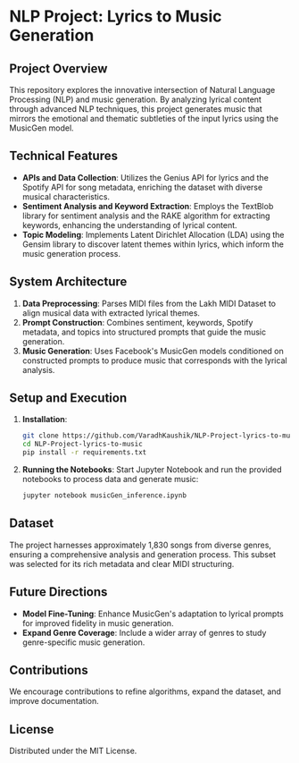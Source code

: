 # NLP Project: Lyrics to Music Generation

## Project Overview
This repository explores the innovative intersection of Natural Language Processing (NLP) and music generation. By analyzing lyrical content through advanced NLP techniques, this project generates music that mirrors the emotional and thematic subtleties of the input lyrics using the MusicGen model.

## Technical Features
- **APIs and Data Collection**: Utilizes the Genius API for lyrics and the Spotify API for song metadata, enriching the dataset with diverse musical characteristics.
- **Sentiment Analysis and Keyword Extraction**: Employs the TextBlob library for sentiment analysis and the RAKE algorithm for extracting keywords, enhancing the understanding of lyrical content.
- **Topic Modeling**: Implements Latent Dirichlet Allocation (LDA) using the Gensim library to discover latent themes within lyrics, which inform the music generation process.

## System Architecture
1. **Data Preprocessing**: Parses MIDI files from the Lakh MIDI Dataset to align musical data with extracted lyrical themes.
2. **Prompt Construction**: Combines sentiment, keywords, Spotify metadata, and topics into structured prompts that guide the music generation.
3. **Music Generation**: Uses Facebook's MusicGen models conditioned on constructed prompts to produce music that corresponds with the lyrical analysis.

## Setup and Execution
1. **Installation**:
   ```bash
   git clone https://github.com/VaradhKaushik/NLP-Project-lyrics-to-music.git
   cd NLP-Project-lyrics-to-music
   pip install -r requirements.txt
   ```
2. **Running the Notebooks**:
   Start Jupyter Notebook and run the provided notebooks to process data and generate music:
   ```bash
   jupyter notebook musicGen_inference.ipynb
   ```

## Dataset
The project harnesses approximately 1,830 songs from diverse genres, ensuring a comprehensive analysis and generation process. This subset was selected for its rich metadata and clear MIDI structuring.

## Future Directions
- **Model Fine-Tuning**: Enhance MusicGen's adaptation to lyrical prompts for improved fidelity in music generation.
- **Expand Genre Coverage**: Include a wider array of genres to study genre-specific music generation.

## Contributions
We encourage contributions to refine algorithms, expand the dataset, and improve documentation.

## License
Distributed under the MIT License.
